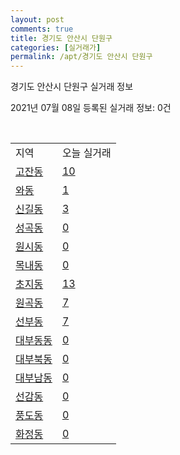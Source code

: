 ```yaml
---
layout: post
comments: true
title: 경기도 안산시 단원구
categories: [실거래가]
permalink: /apt/경기도 안산시 단원구
---
```


경기도 안산시 단원구 실거래 정보

2021년 07월 08일 등록된 실거래 정보: 0건

<script type="text/javascript">
  google.charts.load('current', {'packages':['corechart']});
  google.charts.setOnLoadCallback(drawChart);

  function drawChart() {
    var data = google.visualization.arrayToDataTable([['거래일', '매매', '전월세', '전매'], ['20-07', 183, 362, 14], ['20-08', 262, 430, 16], ['20-09', 213, 383, 15], ['20-10', 322, 397, 7], ['20-11', 353, 326, 29], ['20-12', 608, 347, 44], ['21-01', 716, 395, 21], ['21-02', 497, 378, 8], ['21-03', 384, 442, 5], ['21-04', 302, 293, 3], ['21-05', 288, 499, 7], ['21-06', 124, 412, 0], ['21-07', 2, 26, 0]]);

    var options = {
      title: '최근 유형별 거래량 추이',
      legend: { position: 'bottom' }
    };

    var chart = new google.visualization.LineChart(document.getElementById('columnchart_material'));
    chart.draw(data, (options));
  }
</script>

<div id="columnchart_material" style="width: 95%; margin-left: -35px"></div>
<br>
<table class="sortable">
  <tr>
    <td>지역</td>
    <td>오늘 실거래</td>
  </tr>

  
  <tr class="item">
    <td><a href="경기도 안산시 단원구 고잔동">고잔동</a></td>
    <td><a href="경기도 안산시 단원구 고잔동">10</a></td>
  </tr>
    

  <tr class="item">
    <td><a href="경기도 안산시 단원구 와동">와동</a></td>
    <td><a href="경기도 안산시 단원구 와동">1</a></td>
  </tr>
    

  <tr class="item">
    <td><a href="경기도 안산시 단원구 신길동">신길동</a></td>
    <td><a href="경기도 안산시 단원구 신길동">3</a></td>
  </tr>
    

  <tr class="item">
    <td><a href="경기도 안산시 단원구 성곡동">성곡동</a></td>
    <td><a href="경기도 안산시 단원구 성곡동">0</a></td>
  </tr>
    

  <tr class="item">
    <td><a href="경기도 안산시 단원구 원시동">원시동</a></td>
    <td><a href="경기도 안산시 단원구 원시동">0</a></td>
  </tr>
    

  <tr class="item">
    <td><a href="경기도 안산시 단원구 목내동">목내동</a></td>
    <td><a href="경기도 안산시 단원구 목내동">0</a></td>
  </tr>
    

  <tr class="item">
    <td><a href="경기도 안산시 단원구 초지동">초지동</a></td>
    <td><a href="경기도 안산시 단원구 초지동">13</a></td>
  </tr>
    

  <tr class="item">
    <td><a href="경기도 안산시 단원구 원곡동">원곡동</a></td>
    <td><a href="경기도 안산시 단원구 원곡동">7</a></td>
  </tr>
    

  <tr class="item">
    <td><a href="경기도 안산시 단원구 선부동">선부동</a></td>
    <td><a href="경기도 안산시 단원구 선부동">7</a></td>
  </tr>
    

  <tr class="item">
    <td><a href="경기도 안산시 단원구 대부동동">대부동동</a></td>
    <td><a href="경기도 안산시 단원구 대부동동">0</a></td>
  </tr>
    

  <tr class="item">
    <td><a href="경기도 안산시 단원구 대부북동">대부북동</a></td>
    <td><a href="경기도 안산시 단원구 대부북동">0</a></td>
  </tr>
    

  <tr class="item">
    <td><a href="경기도 안산시 단원구 대부남동">대부남동</a></td>
    <td><a href="경기도 안산시 단원구 대부남동">0</a></td>
  </tr>
    

  <tr class="item">
    <td><a href="경기도 안산시 단원구 선감동">선감동</a></td>
    <td><a href="경기도 안산시 단원구 선감동">0</a></td>
  </tr>
    

  <tr class="item">
    <td><a href="경기도 안산시 단원구 풍도동">풍도동</a></td>
    <td><a href="경기도 안산시 단원구 풍도동">0</a></td>
  </tr>
    

  <tr class="item">
    <td><a href="경기도 안산시 단원구 화정동">화정동</a></td>
    <td><a href="경기도 안산시 단원구 화정동">0</a></td>
  </tr>
    


</table>


    